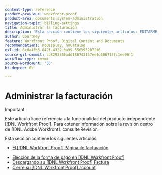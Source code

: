 ```yaml
---
content-type: reference
product-previous: workfront-proof
product-area: documents;system-administration
navigation-topic: billing-settings
title: Administrar la facturación
description: 'Esta sección contiene los siguientes artículos: EDITARME.'
author: Courtney
feature: Workfront Proof, Digital Content and Documents
recommendations: noDisplay, noCatalog
exl-id: 8c6a8fb5-842f-4322-9a99-550395207206
source-git-commit: cb8293350add186743157ee4c60671f7c1ee96f1
workflow-type: tm+mt
source-wordcount: '50'
ht-degree: 0%

---
```


# Administrar la facturación

>[!IMPORTANT]
>
>Este artículo hace referencia a la funcionalidad del producto independiente [!DNL Workfront Proof]. Para obtener información sobre la revisión dentro de [!DNL Adobe Workfront], consulte [Revisión](../../../review-and-approve-work/proofing/proofing.md).

Esta sección contiene los siguientes artículos:

* [El [!DNL Workfront Proof] Página de facturación](../../../workfront-proof/wp-billingsettings/manage-your-billing/wp-billing-page.md)
<!--* [Account Payment in Workfront Proof](../../../workfront-proof/wp-billingsettings/manage-your-billing/acct-payment-in-wp.md) -->
* [Elección de la forma de pago en [!DNL Workfront Proof]](../../../workfront-proof/wp-billingsettings/manage-your-billing/choose-payment-method-in-wp.md)
* [Descargando su [!DNL Workfront Proof] Factura](../../../workfront-proof/wp-billingsettings/manage-your-billing/download-wp-invoice.md)
* [Cierre su [!DNL Workfront Proof] account](../../../workfront-proof/wp-billingsettings/manage-your-billing/close-wp-acct.md)
